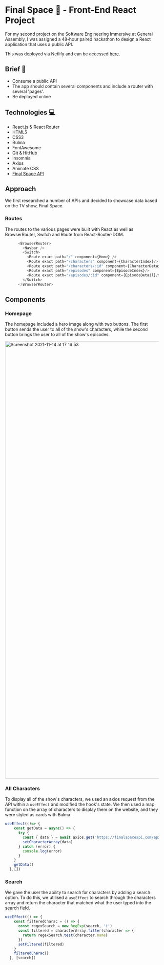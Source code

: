 # Final Space 👾 - Front-End React Project
For my second project on the Software Engineering Immersive at General Assembly, I was assigned a 48-hour paired hackathon to design a React application that uses a public API.

This was deployed via Netlify and can be accessed [here](https://final-space-project.netlify.app/).

## Brief 📃
* Consume a public API
* The app should contain several components and include a router with several 'pages'.
* Be deployed online 

## Technologies 💻
* React.js & React Router
* HTML5
* CSS3
* Bulma 
* FontAwesome 
* Git & HitHub
* Insomnia 
* Axios
* Animate CSS 
* [Final Space API](https://finalspaceapi.com/)

## Approach 
We first researched a number of APIs and decided to showcase data based on the TV show, Final Space.

### Routes
The routes to the various pages were built with React as well as BrowserRouter, Switch and Route from React-Router-DOM.

```js
      <BrowserRouter>
        <Navbar />
        <Switch>
          <Route exact path="/" component={Home} />
          <Route exact path="/characters" component={CharacterIndex}/>
          <Route exact path="/characters/:id" component={CharacterDetail}/>
          <Route exact path="/episodes" component={EpisodeIndex}/>
          <Route exact path="/episodes/:id" component={EpisodeDetail}/>
        </Switch>
      </BrowserRouter>
```

## Components 
### Homepage
The homepage included a hero image along with two buttons. The first button sends the user to all of the show's characters, while the second button brings the user to all of the show's episodes.

<img width="1430" alt="Screenshot 2021-11-14 at 17 16 53" src="https://user-images.githubusercontent.com/59033443/141691253-7a066424-cae5-44c1-a04e-8bf3cc5f91cb.png">

### All Characters 
To display all of the show's characters, we used an axios request from the API within a `useEffect` and modified the hook's state. We then used a map function on the array of characters to display them on the website, and they were styled as cards with Bulma.

```js
useEffect(()=> {
    const getData = async() => {
      try {
        const { data } = await axios.get('https://finalspaceapi.com/api/v0/character/')
        setCharacterArray(data)
      } catch (error) {
        console.log(error)
      }
    }
    getData()
  },[])
```
### Search
We gave the user the ability to search for characters by adding a search option. To do this, we utilised a `useEffect` to search through the characters array and return the character that matched what the user typed into the search field.

```javascript
useEffect(() => {
    const filteredCharac = () => {
      const regexSearch = new RegExp(search, 'i') 
      const filtered = characterArray.filter(character => {
        return regexSearch.test(character.name)
      })
      setFiltered(filtered)
    } 
    filteredCharac()
  }, [search])
```
